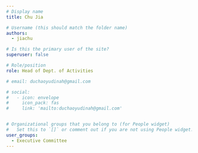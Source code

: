 ```yaml
---
# Display name
title: Chu Jia

# Username (this should match the folder name)
authors:
  - jiachu

# Is this the primary user of the site?
superuser: false

# Role/position
role: Head of Dept. of Activities

# email: duchaoyudinah@gmail.com

# social:
#   - icon: envelope
#     icon_pack: fas
#     link: 'mailto:duchaoyudinah@gmail.com'


# Organizational groups that you belong to (for People widget)
#   Set this to `[]` or comment out if you are not using People widget.
user_groups:
  - Executive Committee
---
```

